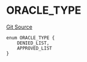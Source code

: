 # ORACLE_TYPE
[Git Source](https://github.com/thrackle-io/forte-rules-engine/blob/1d703cedb38743c0c4b996d79399b43cea9338a4/src/protocol/economic/ruleProcessor/RuleCodeData.sol)


```solidity
enum ORACLE_TYPE {
    DENIED_LIST,
    APPROVED_LIST
}
```


